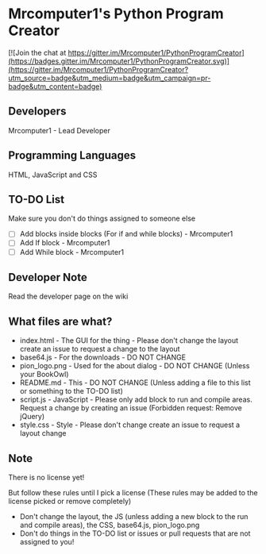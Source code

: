 # Mrcomputer1's Python Program Creator

[![Join the chat at https://gitter.im/Mrcomputer1/PythonProgramCreator](https://badges.gitter.im/Mrcomputer1/PythonProgramCreator.svg)](https://gitter.im/Mrcomputer1/PythonProgramCreator?utm_source=badge&utm_medium=badge&utm_campaign=pr-badge&utm_content=badge)

## Developers

Mrcomputer1 - Lead Developer

## Programming Languages

HTML, JavaScript and CSS

## TO-DO List
Make sure you don't do things assigned to someone else

* [ ] Add blocks inside blocks (For if and while blocks) - Mrcomputer1
* [ ] Add If block - Mrcomputer1
* [ ] Add While block - Mrcomputer1

## Developer Note
Read the developer page on the wiki

## What files are what?
* index.html - The GUI for the thing - Please don't change the layout create an issue to request a change to the layout
* base64.js - For the downloads - DO NOT CHANGE
* pion_logo.png - Used for the about dialog - DO NOT CHANGE (Unless your BookOwl)
* README.md - This - DO NOT CHANGE (Unless adding a file to this list or something to the TO-DO list)
* script.js - JavaScript - Please only add block to run and compile areas. Request a change by creating an issue (Forbidden request: Remove jQuery)
* style.css - Style - Please don't change create an issue to request a layout change

## Note
There is no license yet!

But follow these rules until I pick a license (These rules may be added to the license picked or remove completely)
* Don't change the layout, the JS (unless adding a new block to the run and compile areas), the CSS, base64.js, pion_logo.png
* Don't do things in the TO-DO list or issues or pull requests that are not assigned to you!
